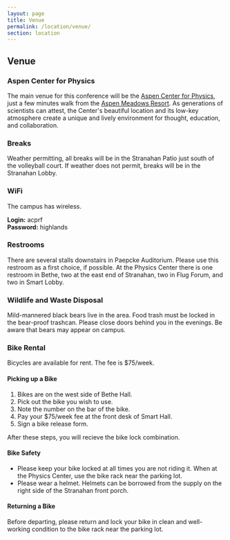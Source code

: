 ```yaml
---
layout: page
title: Venue
permalink: /location/venue/
section: location
---
```


## Venue

### Aspen Center for Physics

The main venue for this conference will be the [Aspen Center for Physics](https://www.aspenphys.org/), just a few minutes walk from the [Aspen Meadows Resort](https://www.aspenmeadows.com/). As generations of scientists can attest, the Center's beautiful location and its low-key atmosphere create a unique and lively environment for thought, education, and collaboration.



### Breaks

Weather permitting, all breaks will be in the Stranahan Patio just south of the volleyball court. If weather does not permit, breaks will be in the Stranahan Lobby.



### WiFi

The campus has wireless.

**Login:** acprf<br>
**Password:** highlands



### Restrooms

There are several stalls downstairs in Paepcke Auditorium. Please use this restroom as a first choice, if possible. At the Physics Center there is one restroom in Bethe, two at the east end of Stranahan, two in Flug Forum, and two in Smart Lobby.



### Wildlife and Waste Disposal

Mild-mannered black bears live in the area. Food trash must be locked in the bear-proof trashcan. Please close doors behind you in the evenings. Be aware that bears may appear on campus.



### Bike Rental

Bicycles are available for rent. The fee is $75/week.

#### Picking up a Bike

1. Bikes are on the west side of Bethe Hall.
2. Pick out the bike you wish to use.
3. Note the number on the bar of the bike.
4. Pay your $75/week fee at the front desk of Smart Hall.
5. Sign a bike release form.

After these steps, you will recieve the bike lock combination.

#### Bike Safety

* Please keep your bike locked at all times you are not riding it. When at the Physics Center, use the bike rack near the parking lot.
* Please wear a helmet. Helmets can be borrowed from the supply on the right side of the Stranahan front porch.

#### Returning a Bike

Before departing, please return and lock your bike in clean and well-working condition to the bike rack near the parking lot.
